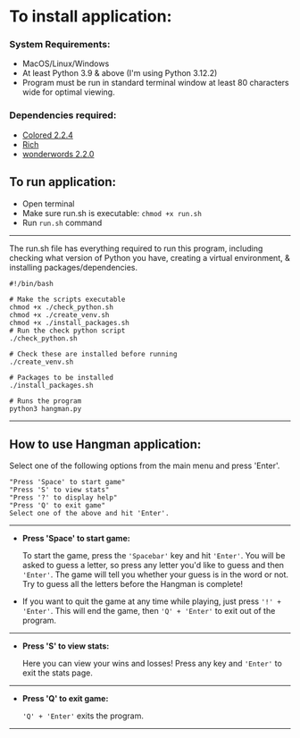 # To install application:

### System Requirements:

- MacOS/Linux/Windows
- At least Python 3.9 & above
(I'm using Python 3.12.2)
- Program must be run in standard terminal window at least 80 characters wide for optimal viewing.

### Dependencies required:
- [Colored 2.2.4](https://pypi.org/project/colored/)
- [Rich](https://github.com/Textualize/rich?tab=readme-ov-file)
- [wonderwords 2.2.0](https://pypi.org/project/wonderwords/)

## To run application:
- Open terminal
- Make sure run.sh is executable: `chmod +x run.sh`
- Run `run.sh` command
----------------

The run.sh file has everything required to run this program, including checking what version of Python you have, creating a virtual environment, & installing packages/dependencies.

    #!/bin/bash

    # Make the scripts executable
    chmod +x ./check_python.sh
    chmod +x ./create_venv.sh
    chmod +x ./install_packages.sh
    # Run the check python script
    ./check_python.sh

    # Check these are installed before running
    ./create_venv.sh

    # Packages to be installed
    ./install_packages.sh

    # Runs the program
    python3 hangman.py

----
## How to use Hangman application:

Select one of the following options from the main menu and press 'Enter'.

    "Press 'Space' to start game"
    "Press 'S' to view stats"
    "Press '?' to display help"
    "Press 'Q' to exit game"
    Select one of the above and hit 'Enter'.
____
- **Press 'Space' to start game:**

    To start the game, press the `'Spacebar'` key and hit `'Enter'`. You will be asked to guess a letter, so press any letter you'd like to guess and then `'Enter'`. The game will tell you whether your guess is in the word or not. Try to guess all the letters before the Hangman is complete!

- If you want to quit the game at any time while playing, just press `'!' + 'Enter'`. This will end the game, then `'Q' + 'Enter'` to exit out of the program.
-----
-  **Press 'S' to view stats:**

    Here you can view your wins and losses! Press any key and  `'Enter'` to exit the stats page.
---
-  **Press 'Q' to exit game:**

    `'Q' + 'Enter'` exits the program. 
____
